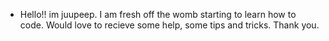 - Hello!! im juupeep.
I am fresh off the womb starting to learn how to code.
Would love to recieve some help, some tips and tricks.
Thank you.

<!---
juupeep/juupeep is a ✨ special ✨ repository because its `README.md` (this file) appears on your GitHub profile.
You can click the Preview link to take a look at your changes.
--->

